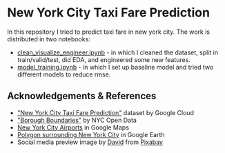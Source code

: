# New York City Taxi Fare Prediction
In this repository I tried to predict taxi fare in new york city.
The work is distributed in two notebooks:
- <a href="https://nbviewer.org/github/GiorgiChkhitunidze/NYC-Taxi-Fare-Prediction/blob/main/clean_visualize_engineer.ipynb">clean_visualize_engineer.ipynb</a> - in which I cleaned the dataset, split in train/valid/test, did EDA, and engineered some new features.
- <a href="https://nbviewer.org/github/GiorgiChkhitunidze/NYC-Taxi-Fare-Prediction/blob/main/model_training.ipynb">model_training.ipynb</a> - in which I set up baseline model and tried two different models to reduce rmse.

## Acknowledgements & References
- <a href="https://www.kaggle.com/competitions/new-york-city-taxi-fare-prediction/data">"New York City Taxi Fare Prediction"</a> dataset by Google Cloud
- <a href="https://data.cityofnewyork.us/City-Government/Borough-Boundaries/tqmj-j8zm">"Borough Boundaries"</a> by NYC Open Data
- <a href="https://www.google.com/maps/d/embed?mid=18N3dViad_pKEMUg7M_s4Dz3Iz69kyWM&ehbc=2E312F">New York City Airports</a> in Google Maps
- <a href="https://earth.google.com/earth/d/1FcMh71d5kCygSaPON0rEm6XnvecTJvCE?usp=sharing">Polygon surrounding New York City</a> in Google Earth
- Social media preview image by <a href="https://pixabay.com/users/dakub-8222964/?utm_source=link-attribution&utm_medium=referral&utm_campaign=image&utm_content=3215351">David</a> from <a href="https://pixabay.com//?utm_source=link-attribution&utm_medium=referral&utm_campaign=image&utm_content=3215351">Pixabay</a>
